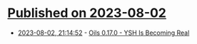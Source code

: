 # [Published on 2023-08-02](index.md)

* [2023-08-02, 21:14:52](https://lobste.rs/s/fdqbhk/oils_0_17_0_ysh_is_becoming_real) - [Oils 0.17.0 - YSH Is Becoming Real](https://www.oilshell.org/blog/2023/08/release-0.17.0.html)
